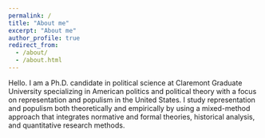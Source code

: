 ```yaml
---
permalink: /
title: "About me"
excerpt: "About me"
author_profile: true
redirect_from: 
  - /about/
  - /about.html
---
```


Hello. I am a Ph.D. candidate in political science at Claremont Graduate University specializing in American politics and political theory with a focus on representation and populism in the United States. I study representation and populism both theoretically and empirically by using a mixed-method approach that integrates normative and formal theories, historical analysis, and quantitative research methods. 
